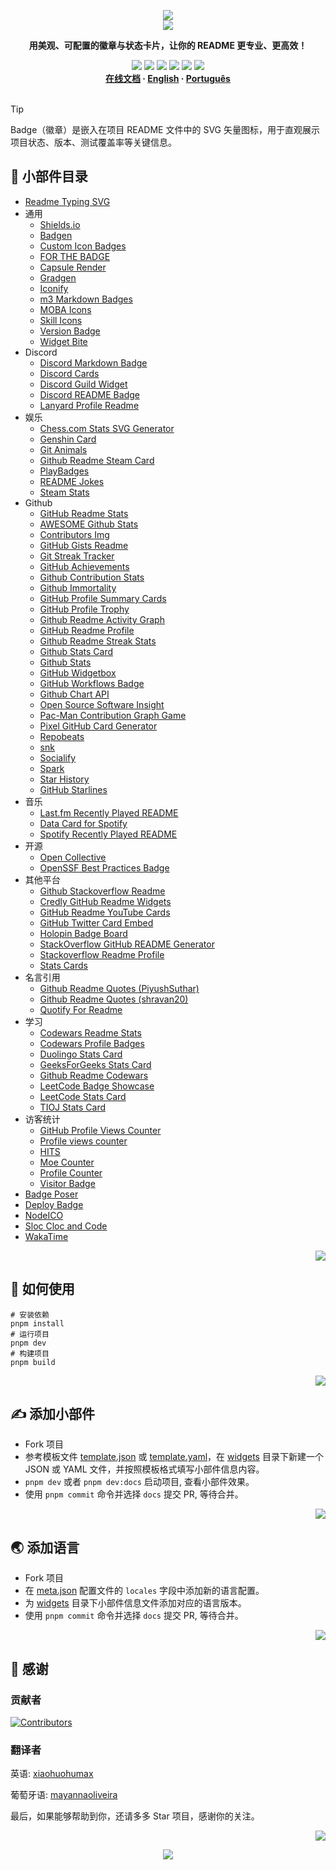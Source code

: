 <a name="readme-top"></a>

<div align="center">
  <div>
    <img src="https://capsule-render.vercel.app/api?type=waving&color=4D908E&height=160&section=header">
  </div>
  <a href="https://github.com/xiaohuohumax/readme-widget-hub">
    <img src="https://readme-typing-svg.demolab.com?font=Fira+Code&size=32&pause=1000&width=416&height=68&lines=%F0%9F%8E%96%EF%B8%8FReadme+Widget+Hub%F0%9F%8E%96%EF%B8%8F"/>
  </a>
  <p><b>用美观、可配置的徽章与状态卡片，让你的 README 更专业、更高效！</b></p>
  <div>
    <a href="https://github.com/xiaohuohumax/readme-widget-hub?tab=MIT-1-ov-file#readme"><img src="https://img.shields.io/github/license/xiaohuohumax/readme-widget-hub" /></a>
    <a href="https://github.com/xiaohuohumax/readme-widget-hub/pulls"><img src="https://img.shields.io/github/issues-pr/xiaohuohumax/readme-widget-hub" /></a>
    <a href="https://github.com/xiaohuohumax/readme-widget-hub/issues"><img src="https://img.shields.io/github/issues/xiaohuohumax/readme-widget-hub" /></a>
    <a href="https://github.com/xiaohuohumax/readme-widget-hub"><img src="https://api.visitorbadge.io/api/combined?path=https%3A%2F%2Fgithub.com%2Fxiaohuohumax%2Freadme-widget-hub&countColor=%2337D67A&style=flat&labelStyle=lower" /></a>
    <a href="https://github.com/xiaohuohumax/readme-widget-hub"><img src="https://img.shields.io/badge/badges-87-37D67A?labelColor=555555" /></a>
    <a href="https://github.com/xiaohuohumax/readme-widget-hub"><img src="https://img.shields.io/github/stars/xiaohuohumax/readme-widget-hub" /></a>
  </div>
  <div>
    <b>
       <a href="https://xiaohuohumax.github.io/readme-widget-hub/">在线文档</a>
      · <a href="README_en-US.md">English</a>
      · <a href="README_pt-BR.md">Português</a>
    </b>
  </div>
  <br/>
</div>

> [!Tip]
> Badge（徽章）是嵌入在项目 README 文件中的 SVG 矢量图标，用于直观展示项目状态、版本、测试覆盖率等关键信息‌。

## 📑 小部件目录

* [Readme Typing SVG](dist/widgets/readme-typing-svg/README.md)
* 通用
  * [Shields.io](dist/widgets/common/shields-io/README.md)
  * [Badgen](dist/widgets/common/badgen/README.md)
  * [Custom Icon Badges](dist/widgets/common/custom-icon-badges/README.md)
  * [FOR THE BADGE](dist/widgets/common/for-the-badge/README.md)
  * [Capsule Render](dist/widgets/common/capsule-render/README.md)
  * [Gradgen](dist/widgets/common/gradgen/README.md)
  * [Iconify](dist/widgets/common/iconify/README.md)
  * [m3 Markdown Badges](dist/widgets/common/m3-Markdown-Badges/README.md)
  * [MOBA Icons](dist/widgets/common/mobaicons/README.md)
  * [Skill Icons](dist/widgets/common/skill-icons/README.md)
  * [Version Badge](dist/widgets/common/version-badge/README.md)
  * [Widget Bite](dist/widgets/common/widget-bite/README.md)
* Discord
  * [Discord Markdown Badge](dist/widgets/discord/dcbadge/README.md)
  * [Discord Cards](dist/widgets/discord/discord-cards/README.md)
  * [Discord Guild Widget](dist/widgets/discord/discord-guild-widget/README.md)
  * [Discord README Badge](dist/widgets/discord/discord-readme-badge/README.md)
  * [Lanyard Profile Readme](dist/widgets/discord/lanyard-profile-readme/README.md)
* 娱乐
  * [Chess.com Stats SVG Generator](dist/widgets/fun/chesscom-stats-svg/README.md)
  * [Genshin Card](dist/widgets/fun/genshin-card/README.md)
  * [Git Animals](dist/widgets/fun/gitanimals/README.md)
  * [Github Readme Steam Card](dist/widgets/fun/github-readme-steam-card/README.md)
  * [PlayBadges](dist/widgets/fun/play-badges/README.md)
  * [README Jokes](dist/widgets/fun/readme-jokes/README.md)
  * [Steam Stats](dist/widgets/fun/steam-stat/README.md)
* Github
  * [GitHub Readme Stats](dist/widgets/github/github-readme-stats/README.md)
  * [AWESOME Github Stats](dist/widgets/github/awesome-github-stats/README.md)
  * [Contributors Img](dist/widgets/github/contributors-img/README.md)
  * [GitHub Gists Readme](dist/widgets/github/gists-readme/README.md)
  * [Git Streak Tracker](dist/widgets/github/git-streak-tracker/README.md)
  * [GitHub Achievements](dist/widgets/github/gitHub-achievements/README.md)
  * [Github Contribution Stats](dist/widgets/github/github-contribution-stats/README.md)
  * [Github Immortality](dist/widgets/github/github-immortality/README.md)
  * [GitHub Profile Summary Cards](dist/widgets/github/github-profile-summary-cards/README.md)
  * [GitHub Profile Trophy](dist/widgets/github/github-profile-trophy/README.md)
  * [Github Readme Activity Graph](dist/widgets/github/github-readme-activity-graph/README.md)
  * [GitHub Readme Profile](dist/widgets/github/github-readme-profile/README.md)
  * [Github Readme Streak Stats](dist/widgets/github/github-readme-streak-stats/README.md)
  * [Github Stats Card](dist/widgets/github/github-stats-card/README.md)
  * [Github Stats](dist/widgets/github/github-stats/README.md)
  * [GitHub Widgetbox](dist/widgets/github/github-widgetbox/README.md)
  * [GitHub Workflows Badge](dist/widgets/github/github-workflows/README.md)
  * [Github Chart API](dist/widgets/github/githubchart-api/README.md)
  * [Open Source Software Insight](dist/widgets/github/ossinsight/README.md)
  * [Pac-Man Contribution Graph Game](dist/widgets/github/pacman-contribution-graph/README.md)
  * [Pixel GitHub Card Generator](dist/widgets/github/pixel-profile-generator/README.md)
  * [Repobeats](dist/widgets/github/repobeats/README.md)
  * [snk](dist/widgets/github/snk/README.md)
  * [Socialify](dist/widgets/github/socialify/README.md)
  * [Spark](dist/widgets/github/spark/README.md)
  * [Star History](dist/widgets/github/star-history/README.md)
  * [GitHub Starlines](dist/widgets/github/starlines/README.md)
* 音乐
  * [Last.fm Recently Played README](dist/widgets/music/lastfm-recently-played-readme/README.md)
  * [Data Card for Spotify](dist/widgets/music/spotify-data-card/README.md)
  * [Spotify Recently Played README](dist/widgets/music/spotify-recently-played-readme/README.md)
* 开源
  * [Open Collective](dist/widgets/opensource/open-collective/README.md)
  * [OpenSSF Best Practices Badge](dist/widgets/opensource/openssf-best-practices/README.md)
* 其他平台
  * [Github Stackoverflow Readme](dist/widgets/other-platform/github-readme-stackoverflow/README.md)
  * [Credly GitHub Readme Widgets](dist/widgets/other-platform/github-readme-widgets/README.md)
  * [GitHub Readme YouTube Cards](dist/widgets/other-platform/github-readme-youtube-cards/README.md)
  * [GitHub Twitter Card Embed](dist/widgets/other-platform/github-twitter-card-embed/README.md)
  * [Holopin Badge Board](dist/widgets/other-platform/holopin/README.md)
  * [StackOverflow GitHub README Generator](dist/widgets/other-platform/stackoverflow-readme-generator/README.md)
  * [Stackoverflow Readme Profile](dist/widgets/other-platform/stackoverflow-readme-profile/README.md)
  * [Stats Cards](dist/widgets/other-platform/stats-cards/README.md)
* 名言引用
  * [Github Readme Quotes (PiyushSuthar)](dist/widgets/quotes/github-readme-quotes_1/README.md)
  * [Github Readme Quotes (shravan20)](dist/widgets/quotes/github-readme-quotes_2/README.md)
  * [Quotify For Readme](dist/widgets/quotes/github-readme-quotify/README.md)
* 学习
  * [Codewars Readme Stats](dist/widgets/study/codewars-readme-stats/README.md)
  * [Codewars Profile Badges](dist/widgets/study/codewars/README.md)
  * [Duolingo Stats Card](dist/widgets/study/duolingo-stats-card/README.md)
  * [GeeksForGeeks Stats Card](dist/widgets/study/geeksforgeeks-stats-card/README.md)
  * [Github Readme Codewars](dist/widgets/study/github-readme-codewars/README.md)
  * [LeetCode Badge Showcase](dist/widgets/study/leetcode-badge-showcase/README.md)
  * [LeetCode Stats Card](dist/widgets/study/leetcode-stats-card/README.md)
  * [TIOJ Stats Card](dist/widgets/study/tioj-stats-card/README.md)
* 访客统计
  * [GitHub Profile Views Counter](dist/widgets/visit-counter/github-profile-views-counter/README.md)
  * [Profile views counter](dist/widgets/visit-counter/go-u8views/README.md)
  * [HITS](dist/widgets/visit-counter/hit-counter/README.md)
  * [Moe Counter](dist/widgets/visit-counter/moe-counter/README.md)
  * [Profile Counter](dist/widgets/visit-counter/profile-counter/README.md)
  * [Visitor Badge](dist/widgets/visit-counter/web-visitorbadge-nextjs/README.md)
* [Badge Poser](dist/widgets/badge-poser/README.md)
* [Deploy Badge](dist/widgets/deploy-badge/README.md)
* [NodeICO](dist/widgets/nodei-co/README.md)
* [Sloc Cloc and Code](dist/widgets/scc/README.md)
* [WakaTime](dist/widgets/wakatime/README.md)

<p align="right"><a href="#readme-top"><img src="https://img.shields.io/badge/回到顶部-555555?style=for-the-badge"></a></p>

## 🏃 如何使用

```shell
# 安装依赖
pnpm install
# 运行项目
pnpm dev
# 构建项目
pnpm build
```

<p align="right"><a href="#readme-top"><img src="https://img.shields.io/badge/回到顶部-555555?style=for-the-badge"></a></p>

## ✍ 添加小部件

* Fork 项目
* 参考模板文件 [template.json](/widgets/template.json) 或 [template.yaml](/widgets/template.yaml)，在 [widgets](/widgets) 目录下新建一个 JSON 或 YAML 文件，并按照模板格式填写小部件信息内容。
* `pnpm dev` 或者 `pnpm dev:docs` 启动项目, 查看小部件效果。
* 使用 `pnpm commit` 命令并选择 `docs` 提交 PR, 等待合并。

<p align="right"><a href="#readme-top"><img src="https://img.shields.io/badge/回到顶部-555555?style=for-the-badge"></a></p>

## 🌏 添加语言

* Fork 项目
* 在 [meta.json](/meta.json) 配置文件的 `locales` 字段中添加新的语言配置。
* 为 [widgets](/widgets) 目录下小部件信息文件添加对应的语言版本。
* 使用 `pnpm commit` 命令并选择 `docs` 提交 PR, 等待合并。

<p align="right"><a href="#readme-top"><img src="https://img.shields.io/badge/回到顶部-555555?style=for-the-badge"></a></p>

## 💖 感谢

### 贡献者

[![Contributors](https://contrib.rocks/image?repo=xiaohuohumax/readme-widget-hub)](https://github.com/xiaohuohumax/readme-widget-hub/contributors)

### 翻译者

英语: [xiaohuohumax](https://github.com/xiaohuohumax)

葡萄牙语: [mayannaoliveira](https://github.com/mayannaoliveira)

最后，如果能够帮助到你，还请多多 Star 项目，感谢你的关注。

<p align="right"><a href="#readme-top"><img src="https://img.shields.io/badge/回到顶部-555555?style=for-the-badge"></a></p>

<div align="center">
  <img src="https://capsule-render.vercel.app/api?type=waving&color=4D908E&height=100&section=footer">
</div>
